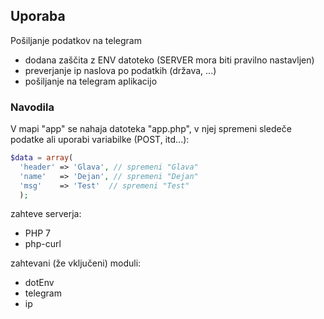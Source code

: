 ## Uporaba

Pošiljanje podatkov na telegram
- dodana zaščita z ENV datoteko (SERVER mora biti pravilno nastavljen)
- preverjanje ip naslova po podatkih (država, ...)
- pošiljanje na telegram aplikacijo


### Navodila

V mapi "app" se nahaja datoteka "app.php", v
njej spremeni sledeče podatke ali uporabi variabilke (POST, itd...):
```php
$data = array(
  'header' => 'Glava', // spremeni "Glava"
  'name'   => 'Dejan', // spremeni "Dejan"
  'msg'    => 'Test'  // spremeni "Test"
  );
```
zahteve serverja:
- PHP 7
- php-curl

zahtevani (že vključeni) moduli:
- dotEnv
- telegram
- ip
